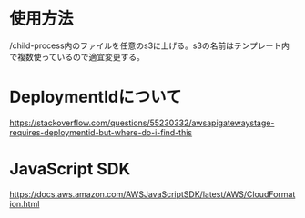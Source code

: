# 使用方法

/child-process内のファイルを任意のs3に上げる。s3の名前はテンプレート内で複数使っているので適宜変更する。

# DeploymentIdについて

https://stackoverflow.com/questions/55230332/awsapigatewaystage-requires-deploymentid-but-where-do-i-find-this

# JavaScript SDK

https://docs.aws.amazon.com/AWSJavaScriptSDK/latest/AWS/CloudFormation.html